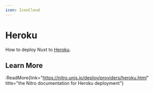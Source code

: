 ```yaml
---
icon: IconCloud
---
```


# Heroku

How to deploy Nuxt to [Heroku](https://www.heroku.com/).

## Learn More

:ReadMore{link="https://nitro.unjs.io/deploy/providers/heroku.html" title="the Nitro documentation for Heroku deployment"}
